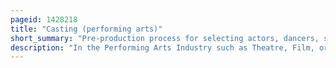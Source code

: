 ```yaml
---
pageid: 1428218
title: "Casting (performing arts)"
short_summary: "Pre-production process for selecting actors, dancers, singers, or extras for roles or parts"
description: "In the Performing Arts Industry such as Theatre, Film, or Television, Casting, or a Casting Call, is a pre-production Process for selecting a certain Type of Actor, Dancer, Singer, or extra for a particular Role or Part in a Script, Screenplay, or Teleplay. This Process may be used for a Motion Picture, Television Program, documentary Film, Music Video, Play, or Advertisement, intended for an Audience."
---
```

